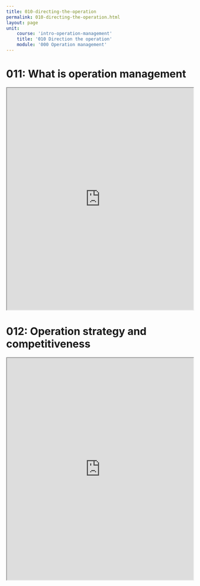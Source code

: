 ```yaml
---
title: 010-directing-the-operation
permalink: 010-directing-the-operation.html
layout: page
unit:
    course: 'intro-operation-management'
    title: '010 Direction the operation'
    module: '000 Operation management'
---
```



# 011: What is operation management

<iframe
      src="https://anderfrago.github.io/ee4m-scorms/000-operation-management/010-directing-the-operation/011-what-is-om.pdf"
      width="100%"
      height="600px"
      loading="lazy"
      title="011-what-is-om"
  ></iframe>

  
  # 012: Operation strategy and competitiveness

<iframe
      src="https://anderfrago.github.io/ee4m-scorms/000-operation-management/020-design-the-operation/012-operation-strategy-competitiveness.pdf"
      width="100%"
      height="600px"
      loading="lazy"
      title="012-operation-strategy-competitiveness"
  ></iframe>

